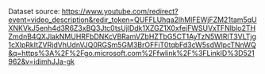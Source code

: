 Dataset source: https://www.youtube.com/redirect?event=video_description&redir_token=QUFFLUhqa2lhMlFEWjFZM21tam5qUXNKVkJ5enh4d3R6Z3xBQ3Jtc0tsUjlDdk1XZGZ1X0xfejFWSUVxTFNlblo2THZmdnB4QXJlakNMUHRFbDNKcVBRamVZbHZTbG5CT1AyTzN5WlRlT3VLTjg1cXlpRkItZVRjdVhUdnVJQ0RGSm5GM3BrOFFiT0tqbFd3cW5sdWlpcTNnWQ&q=https%3A%2F%2Fgo.microsoft.com%2Ffwlink%2F%3FLinkID%3D521962&v=idimhJJa-gk
